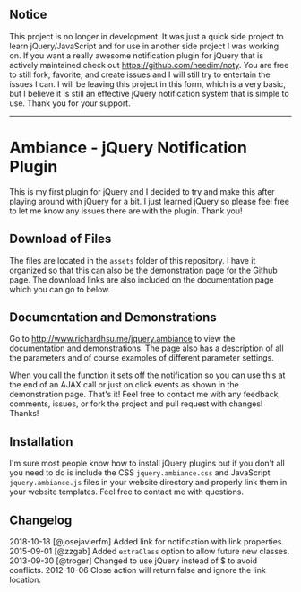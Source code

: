 Notice
-------

This project is no longer in development. It was just a quick side
project to learn jQuery/JavaScript and for use in another side project I
was working on. If you want a really awesome notification plugin for
jQuery that is actively maintained check out https://github.com/needim/noty.
You are free to still fork, favorite, and create issues and I will still try to
entertain the issues I can. I will be leaving this project in this form, which
is a very basic, but I believe it is still an effective jQuery notification
system that is simple to use. Thank you for your support.

---

Ambiance - jQuery Notification Plugin
=============

This is my first plugin for jQuery and I decided to try and make this after
playing around with jQuery for a bit. I just learned jQuery so please feel free
to let me know any issues there are with the plugin. Thank you!

Download of Files
-------

The files are located in the `assets` folder of this repository. I have it
organized so that this can also be the demonstration page for the Github page.
The download links are also included on the documentation page which you can go
to below.

Documentation and Demonstrations
-------

Go to http://www.richardhsu.me/jquery.ambiance to view the documentation
and demonstrations. The page also has a description of all the parameters and
of course examples of different parameter settings.

When you call the function it sets off the notification so you can use this at
the end of an AJAX call or just on click events as shown in the demonstration
page. That's it! Feel free to contact me with any feedback, comments, issues,
or fork the project and pull request with changes! Thanks!

Installation
-------

I'm sure most people know how to install jQuery plugins but if you don't all
you need to do is include the CSS `jquery.ambiance.css` and JavaScript
`jquery.ambiance.js` files in your website directory and properly link them in
your website templates. Feel free to contact me with questions.

Changelog
-------

2018-10-18  [@josejavierfm] Added link for notification with link properties.
2015-09-01  [@zzgab] Added `extraClass` option to allow future new classes.
2013-09-30  [@troger] Changed to use jQuery instead of $ to avoid conflicts.
2012-10-06  Close action will return false and ignore the link location.
